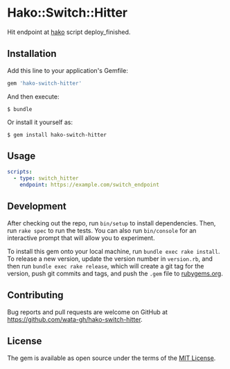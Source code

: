 # Hako::Switch::Hitter

Hit endpoint at [hako](https://github.com/eagletmt/hako) script deploy_finished.

## Installation

Add this line to your application's Gemfile:

```ruby
gem 'hako-switch-hitter'
```

And then execute:

    $ bundle

Or install it yourself as:

    $ gem install hako-switch-hitter

## Usage

```yaml
scripts:
  - type: switch_hitter
    endpoint: https://example.com/switch_endpoint
```

## Development

After checking out the repo, run `bin/setup` to install dependencies. Then, run `rake spec` to run the tests. You can also run `bin/console` for an interactive prompt that will allow you to experiment.

To install this gem onto your local machine, run `bundle exec rake install`. To release a new version, update the version number in `version.rb`, and then run `bundle exec rake release`, which will create a git tag for the version, push git commits and tags, and push the `.gem` file to [rubygems.org](https://rubygems.org).

## Contributing

Bug reports and pull requests are welcome on GitHub at https://github.com/wata-gh/hako-switch-hitter.


## License

The gem is available as open source under the terms of the [MIT License](http://opensource.org/licenses/MIT).

